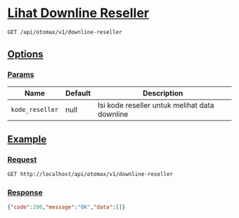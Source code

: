 # [Lihat Downline Reseller]()

<!-- @category Common -->

```bash
GET /api/otomax/v1/downline-reseller
```

## [Options]()

### [Params]()

Name | Default | Description
--- | --- | ---
`kode_reseller` | null | Isi kode reseller untuk melihat data downline

## [Example]()

### [Request]()

```bash
GET http://localhost/api/otomax/v1/downline-reseller
```

### [Response]()

```json
{"code":200,"message":"OK","data":[]}
```
